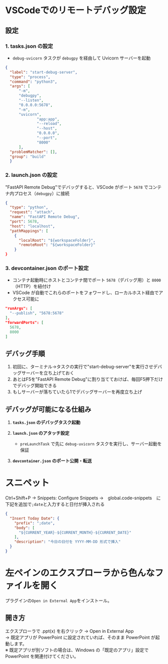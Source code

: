 # VSCodeでのリモートデバッグ設定
## 設定
### 1. tasks.json の設定
- `debug-uvicorn` タスクが `debugpy` を経由して Uvicorn サーバーを起動  
```json
{
  "label": "start-debug-server",
  "type": "process",
  "command": "python3",
  "args": [
      "-m",
      "debugpy",
      "--listen",
      "0.0.0.0:5678",
      "-m",
      "uvicorn",
              "app:app",
              "--reload",
              "--host",
              "0.0.0.0",
              "--port",
              "8000"
      ],
  "problemMatcher": [],
  "group": "build"
  }
```
### 2. launch.json の設定
"FastAPI Remote Debug"でデバッグすると、VSCode がポート `5678` でコンテナ内プロセス（`debugpy`）に接続  

```json
{
  "type": "python",
  "request": "attach",
  "name": "FastAPI Remote Debug",
  "port": 5678,
  "host": "localhost",
  "pathMappings": [
    {
      "localRoot": "${workspaceFolder}",
      "remoteRoot": "${workspaceFolder}"
    }
}
```
### 3. devcontainer.json のポート設定
- コンテナ起動時にホストとコンテナ間でポート `5678`（デバッグ用）と `8000`（HTTP）を紐付け  
- VSCode が自動でこれらのポートをフォワードし、ローカルホスト経由でアクセス可能に

```json
"runArgs": [
  "--publish", "5678:5678"
],
"forwardPorts": [
  5678,
  8000
]
```

## デバッグ手順
1. 初回に、ターミナル→タスクの実行で"start-debug-server"を実行させデバッグサーバーを立ち上げておく
2. あとはF5を"FastAPI Remote Debug"に割り当てておけば、毎回F5押下だけでデバッグ開始できる
3. もしサーバーが落ちていたら1でデバッグサーバーを再度立ち上げ








## デバッグが可能になる仕組み

1. **`tasks.json` のデバッグタスク起動**  
   
2. **`launch.json` のアタッチ設定**  
   - `preLaunchTask` で先に `debug-uvicorn` タスクを実行し、サーバー起動を保証

3. **`devcontainer.json` のポート公開・転送**  
   



# スニペット
Ctrl+Shift+P → Snippets: Configure Snippets →　global.code-snippets　に下記を追加で`;date`と入力すると日付が挿入される
```json
{
  "Insert Today Date": {
    "prefix": ";date",
    "body": [
      "${CURRENT_YEAR}-${CURRENT_MONTH}-${CURRENT_DATE}"
    ],
    "description": "今日の日付を YYYY-MM-DD 形式で挿入"
  }
}
```

# 左ペインのエクスプローラから色んなファイルを開く
プラグインの`Open in External App`をインストール。 
## 開き方
エクスプローラで .ppt(x) を右クリック → Open in External App  
→ 既定アプリが PowerPoint に設定されていれば、そのまま PowerPoint が起動します。  
※ 既定アプリが別ソフトの場合は、Windows の「既定のアプリ」設定で PowerPoint を関連付けてください。  

